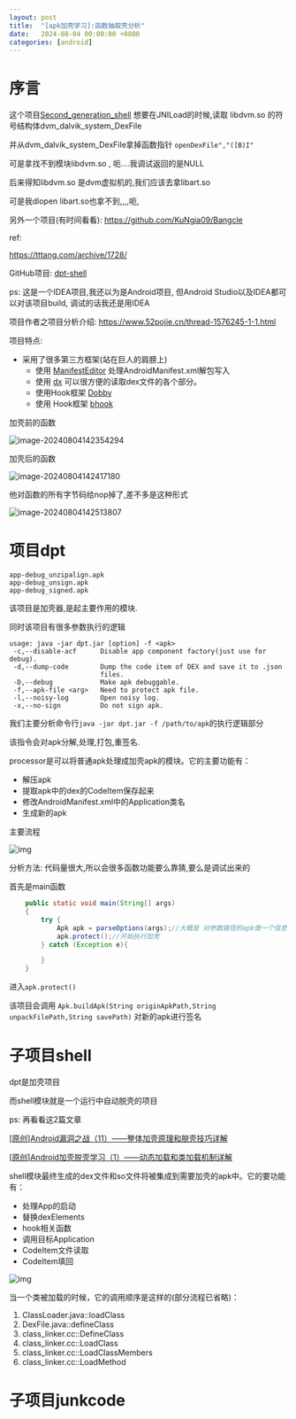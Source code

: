 ```yaml
---
layout: post
title:  "[apk加壳学习]:函数抽取壳分析"
date:   2024-08-04 00:00:00 +0800
categories: [android]   
---
```




# 序言

这个项目[Second_generation_shell](https://github.com/Huyehan/Second_generation_shell) 想要在JNILoad的时候,读取 libdvm.so 的符号结构体dvm_dalvik_system_DexFile

并从dvm_dalvik_system_DexFile拿掉函数指针 `openDexFile","([B)I"`

可是拿找不到模块libdvm.so , 呃....我调试返回的是NULL

后来得知libdvm.so 是dvm虚拟机的,我们应该去拿libart.so

可是我dlopen libart.so也拿不到,,,,呃,



另外一个项目(有时间看看): https://github.com/KuNgia09/Bangcle

ref: 

https://tttang.com/archive/1728/





GitHub项目: [dpt-shell](https://github.com/luoyesiqiu/dpt-shell)

ps: 这是一个IDEA项目,我还以为是Android项目, 但Android Studio以及IDEA都可以对该项目build, 调试的话我还是用IDEA

项目作者之项目分析介绍: https://www.52pojie.cn/thread-1576245-1-1.html



项目特点:

- 采用了很多第三方框架(站在巨人的肩膀上)
  - 使用 [ManifestEditor](https://github.com/WindySha/ManifestEditor) 处理AndroidManifest.xml解包写入
  - 使用 [dx](https://android.googlesource.com/platform/dalvik/+/refs/heads/master/dx/) 可以很方便的读取dex文件的各个部分。
  - 使用Hook框架 [Dobby](https://github.com/jmpews/Dobby) 
  - 使用 Hook框架  [bhook](https://github.com/bytedance/bhook)



加壳前的函数

![image-20240804142354294](./img/image-20240804142354294.png)

加壳后的函数

![image-20240804142417180](./img/image-20240804142417180.png)



他对函数的所有字节码给nop掉了,差不多是这种形式

![image-20240804142513807](./img/image-20240804142513807.png)



# 项目dpt

```
app-debug_unzipalign.apk
app-debug_unsign.apk
app-debug_signed.apk
```





该项目是加壳器,是起主要作用的模块.

同时该项目有很多参数执行的逻辑

```
usage: java -jar dpt.jar [option] -f <apk>
 -c,--disable-acf      Disable app component factory(just use for debug).
 -d,--dump-code        Dump the code item of DEX and save it to .json
                       files.
 -D,--debug            Make apk debuggable.
 -f,--apk-file <arg>   Need to protect apk file.
 -l,--noisy-log        Open noisy log.
 -x,--no-sign          Do not sign apk.
```

我们主要分析命令行`java -jar dpt.jar -f /path/to/apk`的执行逻辑部分

该指令会对apk分解,处理,打包,重签名.



processor是可以将普通apk处理成加壳apk的模块。它的主要功能有：

- 解压apk
- 提取apk中的dex的CodeItem保存起来
- 修改AndroidManifest.xml中的Application类名
- 生成新的apk

主要流程

![img](./img/image-20240804142513802.png)

 

分析方法: 代码量很大,所以会很多函数功能要么靠猜,要么是调试出来的







首先是main函数

```java
    public static void main(String[] args)
    {
        try {
            Apk apk = parseOptions(args);//大概是 对参数路径的apk做一个信息的提取
            apk.protect();//开始执行加壳
        } catch (Exception e){

        }
    }
```

进入`apk.protect()` 





该项目会调用 `Apk.buildApk(String originApkPath,String unpackFilePath,String savePath)` 对新的apk进行签名



# 子项目shell

dpt是加壳项目

而shell模块就是一个运行中自动脱壳的项目



ps:  再看看这2篇文章

[[原创]Android漏洞之战（11）——整体加壳原理和脱壳技巧详解](https://bbs.kanxue.com/thread-273293.htm)

[[原创]Android加壳脱壳学习（1）——动态加载和类加载机制详解](https://bbs.kanxue.com/thread-271538.htm)







shell模块最终生成的dex文件和so文件将被集成到需要加壳的apk中。它的要功能有：

- 处理App的启动
- 替换dexElements
- hook相关函数
- 调用目标Application
- CodeItem文件读取
- CodeItem填回

![img](./img/image-20240804142513801.png)





当一个类被加载的时候，它的调用顺序是这样的(部分流程已省略)：

1. ClassLoader.java::loadClass
2. DexFile.java::defineClass
3. class_linker.cc::DefineClass
4. class_linker.cc::LoadClass
5. class_linker.cc::LoadClassMembers
6. class_linker.cc::LoadMethod



# 子项目junkcode
